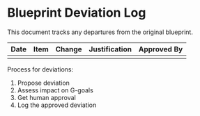 # Blueprint Deviation Log

This document tracks any departures from the original blueprint.

| Date | Item | Change | Justification | Approved By |
|------|------|--------|--------------|-------------|
| | | | | |

Process for deviations:
1. Propose deviation
2. Assess impact on G-goals
3. Get human approval
4. Log the approved deviation
